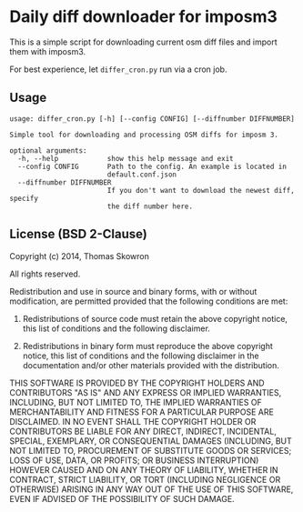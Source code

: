 # Daily diff downloader for imposm3

This is a simple script for downloading current osm diff files and import them with imposm3.

For best experience, let `differ_cron.py` run via a cron job.

## Usage

	usage: differ_cron.py [-h] [--config CONFIG] [--diffnumber DIFFNUMBER]

	Simple tool for downloading and processing OSM diffs for imposm 3.

	optional arguments:
	  -h, --help            show this help message and exit
	  --config CONFIG       Path to the config. An example is located in
	                        default.conf.json
	  --diffnumber DIFFNUMBER
	                        If you don't want to download the newest diff, specify
	                        the diff number here.


## License (BSD 2-Clause)

Copyright (c) 2014, Thomas Skowron

All rights reserved.

Redistribution and use in source and binary forms, with or without modification, are permitted provided that the following conditions are met:

1. Redistributions of source code must retain the above copyright notice, this list of conditions and the following disclaimer.

2. Redistributions in binary form must reproduce the above copyright notice, this list of conditions and the following disclaimer in the documentation and/or other materials provided with the distribution.

THIS SOFTWARE IS PROVIDED BY THE COPYRIGHT HOLDERS AND CONTRIBUTORS "AS IS" AND ANY EXPRESS OR IMPLIED WARRANTIES, INCLUDING, BUT NOT LIMITED TO, THE IMPLIED WARRANTIES OF MERCHANTABILITY AND FITNESS FOR A PARTICULAR PURPOSE ARE DISCLAIMED. IN NO EVENT SHALL THE COPYRIGHT HOLDER OR CONTRIBUTORS BE LIABLE FOR ANY DIRECT, INDIRECT, INCIDENTAL, SPECIAL, EXEMPLARY, OR CONSEQUENTIAL DAMAGES (INCLUDING, BUT NOT LIMITED TO, PROCUREMENT OF SUBSTITUTE GOODS OR SERVICES; LOSS OF USE, DATA, OR PROFITS; OR BUSINESS INTERRUPTION) HOWEVER CAUSED AND ON ANY THEORY OF LIABILITY, WHETHER IN CONTRACT, STRICT LIABILITY, OR TORT (INCLUDING NEGLIGENCE OR OTHERWISE) ARISING IN ANY WAY OUT OF THE USE OF THIS SOFTWARE, EVEN IF ADVISED OF THE POSSIBILITY OF SUCH DAMAGE.